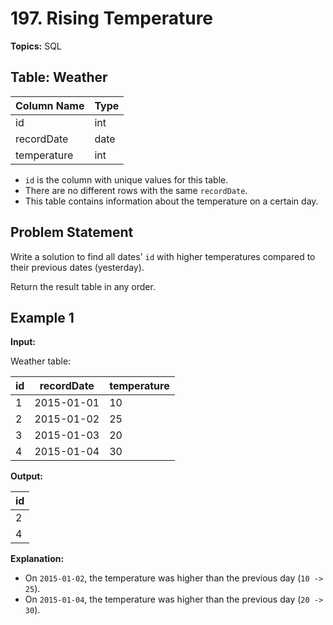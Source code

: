 # 197. Rising Temperature

**Topics:** SQL

## Table: Weather

| Column Name   | Type    |
|---------------|---------|
| id            | int     |
| recordDate    | date    |
| temperature   | int     |

- `id` is the column with unique values for this table.
- There are no different rows with the same `recordDate`.
- This table contains information about the temperature on a certain day.

## Problem Statement

Write a solution to find all dates' `id` with higher temperatures compared to their previous dates (yesterday).

Return the result table in any order.

## Example 1

**Input:**

Weather table:

| id | recordDate | temperature |
|----|------------|-------------|
| 1  | 2015-01-01 | 10          |
| 2  | 2015-01-02 | 25          |
| 3  | 2015-01-03 | 20          |
| 4  | 2015-01-04 | 30          |

**Output:**

| id |
|----|
| 2  |
| 4  |

**Explanation:**  
- On `2015-01-02`, the temperature was higher than the previous day (`10 -> 25`).
- On `2015-01-04`, the temperature was higher than the previous day (`20 -> 30`).
